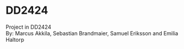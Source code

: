 # DD2424
Project in DD2424 <br />
By: Marcus Akkila, Sebastian Brandmaier, Samuel Eriksson and Emilia Haltorp
